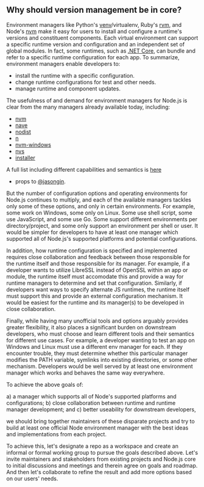 ## Why should version management be in core?

Environment managers like Python's [venv][]/virtualenv, Ruby's [rvm][], and
Node's [nvm][] make it easy for users to install and configure a runtime's
versions and constituent components. Each virtual environment can support a
specific runtime version and configuration and an independent set of global
modules. In fact, some runtimes, such as [.NET Core][], can bundle and refer to
a specific runtime configuration for each app. To summarize, environment
managers enable developers to:

* install the runtime with a specific configuration.
* change runtime configurations for test and other needs.
* manage runtime and component updates.

[venv]: https://docs.python.org/3/library/venv.html
[rvm]: https://rvm.io/
[nvm]: https://github.com/creationix/nvm
[.NET Core]: https://docs.microsoft.com/en-us/dotnet/articles/core/deploying/index#self-contained-deployments-scd

The usefulness of and demand for environment managers for Node.js is clear from the
many managers already available today, including:

* [nvm](https://github.com/creationix/nvm)
* [nave](https://github.com/isaacs/nave)
* [nodist](https://github.com/marcelklehr/nodist)
* [n](https://github.com/tj/n)
* [nvm-windows](https://github.com/coreybutler/nvm-windows)
* [nvs](https://github.com/jasongin/nvs)
* [installer](https://github.com/nodejs/installer)

A full list including different capabilities and semantics is
[here](https://cdn.rawgit.com/jasongin/cf9f64dd2739d78412bb9410701bf166/raw/69d48e0774f43280763eb7bb7175e930ab3e9f33/NodeVersionManagers.html)
- props to [@jasongin](https://github.com/jasongin).

But the number of configuration options and operating environments for Node.js
continues to multiply, and each of the available managers tackles only some of
these options, and only in certain environments. For example, some work on
Windows, some only on Linux. Some use shell script, some use JavaScript, and
some use Go. Some support different environments per directory/project, and some
only support an environment per shell or user. It would be simpler for
developers to have at least one manager which supported all of Node.js's
supported platforms and potential configurations.

In addition, how runtime configuration is specified and implemented requires
close collaboration and feedback between those responsible for the runtime
itself and those responsible for its manager. For example, if a developer wants
to utilize LibreSSL instead of OpenSSL within an app or module, the runtime
itself must accomodate this and provide a way for runtime managers to determine
and set that configuration. Similarly, if developers want ways to specify
alternate JS runtimes, the runtime itself must support this and provide an
external configuration mechanism. It would be easiest for the runtime and its
manager(s) to be developed in close collaboration.

Finally, while having many unofficial tools and options arguably provides
greater flexibility, it also places a significant burden on downstream
developers, who must choose and learn different tools and their semantics for
different use cases. For example, a developer wanting to test an app on Windows
and Linux must use a different env manager for each. If they encounter trouble,
they must determine whether this particular manager modifies the PATH variable,
symlinks into existing directories, or some other mechanism. Developers would be
well served by at least one environment manager which works and behaves the same
way everywhere.

To achieve the above goals of:

  a) a manager which supports all of Node's supported platforms and configurations;
  b) close collaboration between runtime and runtime manager development; and
  c) better useability for downstream developers,

we should bring together maintainers of these disparate projects and try to build
at least one official Node environment manager with the best ideas and
implementations from each project.

To achieve this, let's designate a repo as a workspace and create an informal or
formal working group to pursue the goals described above. Let's invite
maintainers and stakeholders from existing projects and Node.js core to initial
discussions and meetings and therein agree on goals and roadmap. And then let's
collaborate to refine the result and add more options based on our users' needs.

